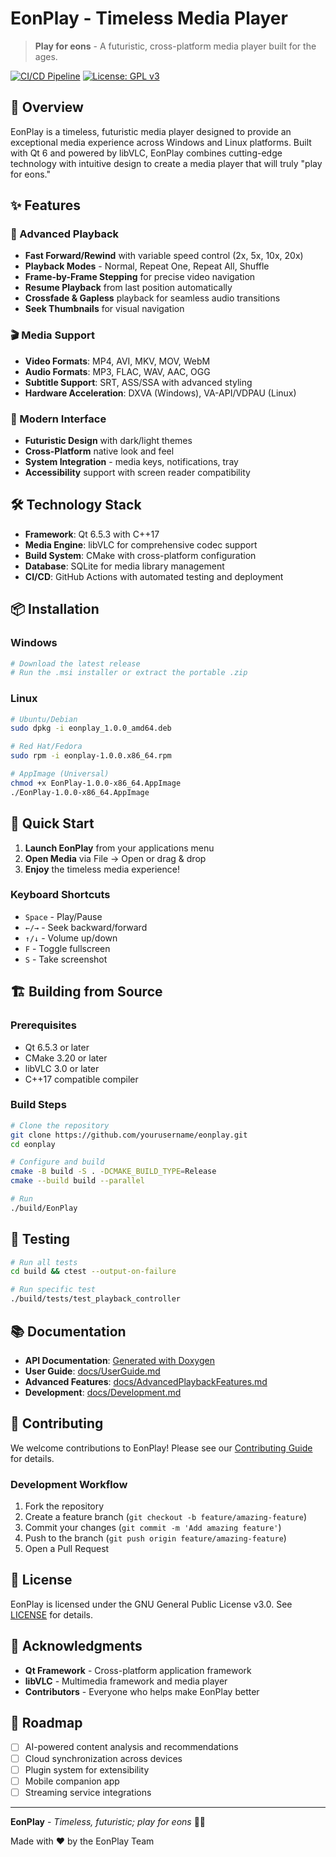 # EonPlay - Timeless Media Player

> **Play for eons** - A futuristic, cross-platform media player built for the ages.

[![CI/CD Pipeline](https://github.com/yourusername/eonplay/actions/workflows/ci.yml/badge.svg)](https://github.com/yourusername/eonplay/actions/workflows/ci.yml)
[![License: GPL v3](https://img.shields.io/badge/License-GPLv3-blue.svg)](https://www.gnu.org/licenses/gpl-3.0)

## 🚀 Overview

EonPlay is a timeless, futuristic media player designed to provide an exceptional media experience across Windows and Linux platforms. Built with Qt 6 and powered by libVLC, EonPlay combines cutting-edge technology with intuitive design to create a media player that will truly "play for eons."

## ✨ Features

### 🎵 Advanced Playback
- **Fast Forward/Rewind** with variable speed control (2x, 5x, 10x, 20x)
- **Playback Modes** - Normal, Repeat One, Repeat All, Shuffle
- **Frame-by-Frame Stepping** for precise video navigation
- **Resume Playback** from last position automatically
- **Crossfade & Gapless** playback for seamless audio transitions
- **Seek Thumbnails** for visual navigation

### 🎬 Media Support
- **Video Formats**: MP4, AVI, MKV, MOV, WebM
- **Audio Formats**: MP3, FLAC, WAV, AAC, OGG
- **Subtitle Support**: SRT, ASS/SSA with advanced styling
- **Hardware Acceleration**: DXVA (Windows), VA-API/VDPAU (Linux)

### 🎨 Modern Interface
- **Futuristic Design** with dark/light themes
- **Cross-Platform** native look and feel
- **System Integration** - media keys, notifications, tray
- **Accessibility** support with screen reader compatibility

## 🛠️ Technology Stack

- **Framework**: Qt 6.5.3 with C++17
- **Media Engine**: libVLC for comprehensive codec support
- **Build System**: CMake with cross-platform configuration
- **Database**: SQLite for media library management
- **CI/CD**: GitHub Actions with automated testing and deployment

## 📦 Installation

### Windows
```bash
# Download the latest release
# Run the .msi installer or extract the portable .zip
```

### Linux
```bash
# Ubuntu/Debian
sudo dpkg -i eonplay_1.0.0_amd64.deb

# Red Hat/Fedora
sudo rpm -i eonplay-1.0.0.x86_64.rpm

# AppImage (Universal)
chmod +x EonPlay-1.0.0-x86_64.AppImage
./EonPlay-1.0.0-x86_64.AppImage
```

## 🚀 Quick Start

1. **Launch EonPlay** from your applications menu
2. **Open Media** via File → Open or drag & drop
3. **Enjoy** the timeless media experience!

### Keyboard Shortcuts
- `Space` - Play/Pause
- `←/→` - Seek backward/forward
- `↑/↓` - Volume up/down
- `F` - Toggle fullscreen
- `S` - Take screenshot

## 🏗️ Building from Source

### Prerequisites
- Qt 6.5.3 or later
- CMake 3.20 or later
- libVLC 3.0 or later
- C++17 compatible compiler

### Build Steps
```bash
# Clone the repository
git clone https://github.com/yourusername/eonplay.git
cd eonplay

# Configure and build
cmake -B build -S . -DCMAKE_BUILD_TYPE=Release
cmake --build build --parallel

# Run
./build/EonPlay
```

## 🧪 Testing

```bash
# Run all tests
cd build && ctest --output-on-failure

# Run specific test
./build/tests/test_playback_controller
```

## 📚 Documentation

- **API Documentation**: [Generated with Doxygen](https://yourusername.github.io/eonplay/api/)
- **User Guide**: [docs/UserGuide.md](docs/UserGuide.md)
- **Advanced Features**: [docs/AdvancedPlaybackFeatures.md](docs/AdvancedPlaybackFeatures.md)
- **Development**: [docs/Development.md](docs/Development.md)

## 🤝 Contributing

We welcome contributions to EonPlay! Please see our [Contributing Guide](CONTRIBUTING.md) for details.

### Development Workflow
1. Fork the repository
2. Create a feature branch (`git checkout -b feature/amazing-feature`)
3. Commit your changes (`git commit -m 'Add amazing feature'`)
4. Push to the branch (`git push origin feature/amazing-feature`)
5. Open a Pull Request

## 📄 License

EonPlay is licensed under the GNU General Public License v3.0. See [LICENSE](LICENSE) for details.

## 🌟 Acknowledgments

- **Qt Framework** - Cross-platform application framework
- **libVLC** - Multimedia framework and media player
- **Contributors** - Everyone who helps make EonPlay better

## 🔮 Roadmap

- [ ] AI-powered content analysis and recommendations
- [ ] Cloud synchronization across devices  
- [ ] Plugin system for extensibility
- [ ] Mobile companion app
- [ ] Streaming service integrations

---

**EonPlay** - *Timeless, futuristic; play for eons* 🎵✨

Made with ❤️ by the EonPlay Team